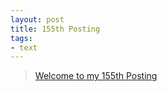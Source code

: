 ```yaml
---
layout: post
title: 155th Posting
tags: 
- text
---
```


> [Welcome to my 155th Posting](https://janghan-kor.tistory.com/735)
